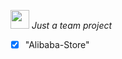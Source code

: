 <img src="https://media.giphy.com/media/WUlplcMpOCEmTGBtBW/giphy.gif" width="30"> <i>Just a team project</i> 
- [x] "Alibaba-Store"